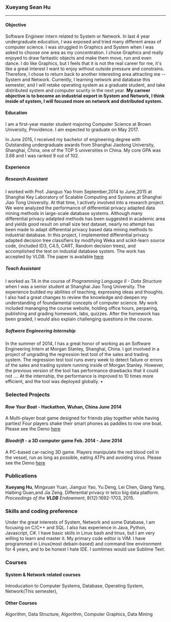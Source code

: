 ### Xueyang Sean Hu

---

#### Objective
Software Engineer intern related to System or Network. In last 4 year undergraduate education, I was exposed and tried many different areas of computer science. I was struggled in Graphics and System when I was asked to choose one area as my concentration. I chose Graphics and really enjoyed to draw fantastic objects and make them move, run and even dance. I do like Graphics, but I feels that it is not the real career for me, it's like a great interest I want to enjoy without outside pressure and constrains. Therefore, I chose to return back to another interesting area attracting me -- System and Network. Currently, I learning network and database this semester, and I will retake operating system as a graduate student, and take distributed system and computer scurity in the next year. **My carreer objective is to become an industrial export in System and Network, I think inside of system, I will focused more on network and distributed system.**

#### Education

I am a first-year master student majoring Computer Science at Brown University, Providence. 
I am expected to graduate on May 2017.

In June 2015, I received my bachelor of engineering degree with Outstanding undergraduate awards from Shanghai Jiaotong University, Shanghai, China, one of the TOP 5 universities in China. My core GPA was 3.68 and I was ranked 9 out of 102.

#### Experience

##### **Research Assistant** 
I worked with Prof. Jianguo Yao from September,2014 to June,2015 at 
Shanghai Key Laboratory of Scalable Computing and Systems at Shanghai Jiao Tong University.
At that time, I actively involved into a research project. We were analyzed the performance of differential privacy adapted data mining methods in large-scale database systems. Although many differential privacy adatpted methods has been suggested in academic area and yields good result on small size test dataset, nearly no attempt has been made to adapt differential privacy based data mining methods to industrial database. In this project, I implemented differential privacy adapted decision tree classifiers by modifying Weka and scikit-learn source code, (included ID3, C4.5, CART, Random decision trees), and accomplished the test on industial database system. The work has accepted by VLDB.
The paper is available [here]()

##### **Teach Assistant**
I worked as TA in the course of _Programming Language II - Data Structure_ when I was a senior student at Shanghai Jiao Tong University. The experience builded my abilities of teaching, expressing ideas and thoughts. I also had a great changes to review the knowledge and deepen my understanding of foundamental concepts of computer science. My work included mananging the course website, holding office hours, perparing, publishing and grading homework, labs, quizzes. After the homework has been graded, I would also explain challenging questions in the course.

##### **Softwere Engineering Internship**
In the summer of 2014, I has a great honor of working as an Software Engineering Intern at Morgan Stanley, Shanghai, China. I got involved in a project of ungrading the regression test tool of the sales and trading system. The regression test tool runs every week to detect failure or errors of the sales and trading system running inside of Morgan Stanley. However, the previous version of the tool has performance drawbacks that it could not .... At the internship, the performance is improved to 10 times more efficient, and the tool was deployed globally.
• 

### Selected Projects

#### _Row Your Boat_ - Hackathon, Wuhan, China June 2014
A Multi-player boat game designed for friends play together while having parties! Four players shake their
smart phones as paddles to row one boat. Please see the Demo [here](https://www.youtube.com/watch?v=dbcqG3ntp48)
#### _Bloodrift_ - a 3D computer game Feb. 2014 - June 2014
A PC-based car-racing 3D game. Players manipulate the red blood cell in the vessel, run as long as possible,
eating ATPs and avoiding virus. Please see the Demo [here](https://www.youtube.com/watch?v=nByR6H-54qs&feature=youtu.be)

### Publications
**Xueyang Hu**, Mingxuan Yuan, Jianguo Yao, Yu Deng, Lei Chen, Qiang Yang, Haibing Guan,and Jia Zeng.
Differential privacy in telco big data platform. _Proceedings of the **VLDB** Endowment_, 8(12):1692-1703, 2015.

### Skills and coding preference
Under the great interests of System, Network and some Database, I am focusing on C/C++ and SQL. I also has experience in Java, Python, Javascript, C#. I have basic skills in Linux bash and tmux, but I am very willing to learn and master it. My primary code editor is VIM. I have programmed in Linux(most debain-based) and command line environment for 4 years, and to be honest I hate IDE. I somtimes would use Sublime Text.

### Courses
#### System & Network related courses
Introducation to Computer Systems, Database, Operating System, Network(This semester),

#### Other Courses
Algorithm, Data Structure, Algorithm, Computer Graphics, Data Mining

